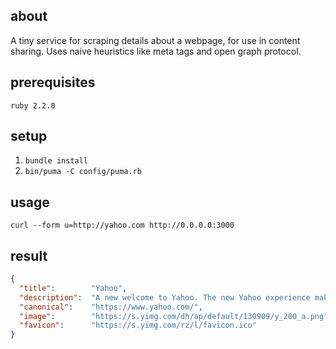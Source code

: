 ## about

A tiny service for scraping details about a webpage, for use in content
sharing. Uses naive heuristics like meta tags and open graph protocol.

## prerequisites

  `ruby 2.2.0`

## setup

  1. `bundle install`
  2. `bin/puma -C config/puma.rb`

## usage

`curl --form u=http://yahoo.com http://0.0.0.0:3000`

## result

```json
{
  "title":        "Yahoo",
  "description":  "A new welcome to Yahoo. The new Yahoo experience makes it easier to discover the news and information that you care about most. It's the web ordered for you.",
  "canonical":    "https://www.yahoo.com/",
  "image":        "https://s.yimg.com/dh/ap/default/130909/y_200_a.png",
  "favicon":      "https://s.yimg.com/rz/l/favicon.ico"
}
```
